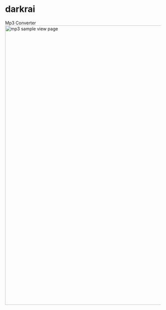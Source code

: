 # darkrai
Mp3 Converter
<img width="1918" height="901" alt="mp3 sample view page" src="https://github.com/user-attachments/assets/4371f2a6-4a3d-4f66-ba5a-febe98afe550" />
